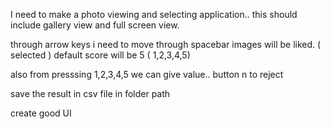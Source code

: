 I need to make a photo viewing and selecting application.. this should include gallery view and full screen view.

through arrow keys i need to move
through spacebar images will be liked. ( selected )
default score will be 5 ( 1,2,3,4,5)

also from presssing 1,2,3,4,5 we can give value..
button n to reject 

save the result in csv file in folder path

create good UI 